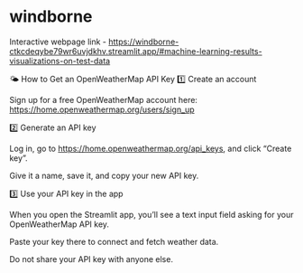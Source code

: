 # windborne
Interactive webpage link - https://windborne-ctkcdeqybe79wr6uvjdkhv.streamlit.app/#machine-learning-results-visualizations-on-test-data

🌤️ How to Get an OpenWeatherMap API Key
1️⃣ Create an account

Sign up for a free OpenWeatherMap account here: https://home.openweathermap.org/users/sign_up

2️⃣ Generate an API key

Log in, go to https://home.openweathermap.org/api_keys, and click “Create key”.

Give it a name, save it, and copy your new API key.

3️⃣ Use your API key in the app

When you open the Streamlit app, you’ll see a text input field asking for your OpenWeatherMap API key.

Paste your key there to connect and fetch weather data.

Do not share your API key with anyone else.
